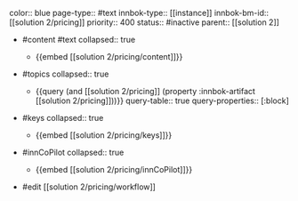 color:: blue
page-type:: #text
innbok-type:: [[instance]]
innbok-bm-id:: [[solution 2/pricing]]
priority:: 400
status:: #inactive
parent:: [[solution 2]]

- #content #text
  collapsed:: true
	- {{embed [[solution 2/pricing/content]]}}
- #topics
   collapsed:: true
    - {{query (and [[solution 2/pricing]] (property :innbok-artifact [[solution 2/pricing]]))}}
      query-table:: true
      query-properties:: [:block]
- #keys
  collapsed:: true
	- {{embed [[solution 2/pricing/keys]]}}
- #innCoPilot
   collapsed:: true
	 - {{embed [[solution 2/pricing/innCoPilot]]}}

- #edit [[solution 2/pricing/workflow]]

